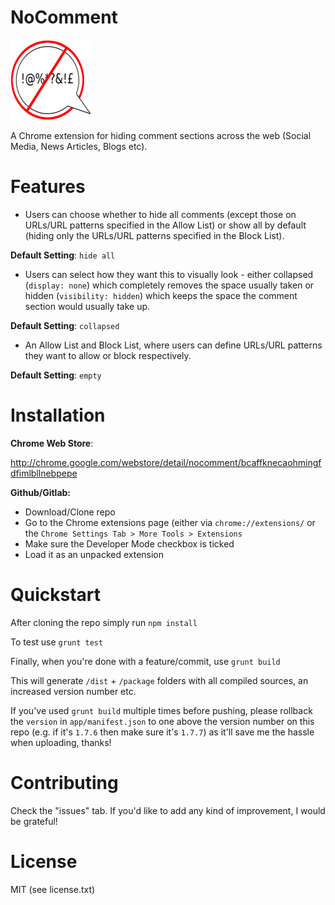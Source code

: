 # NoComment

![logo](https://github.com/dsgriffin/NoComment/raw/master/app/images/icon-128.png)

A Chrome extension for hiding comment sections across the web (Social Media, News Articles, Blogs etc).

# Features
* Users can choose whether to hide all comments (except those on URLs/URL patterns specified in the Allow List) or show all by default (hiding only the URLs/URL patterns specified in the Block List).

**Default Setting**: `hide all`  

* Users can select how they want this to visually look - either collapsed (`display: none`) which completely removes the space usually taken or hidden (`visibility: hidden`) which keeps the space the comment section would usually take up.

**Default Setting**: `collapsed`

* An Allow List and Block List, where users can define URLs/URL patterns they want to allow or block respectively.  

**Default Setting**: `empty`

# Installation

**Chrome Web Store**:

http://chrome.google.com/webstore/detail/nocomment/bcaffknecaohmingfdfimlbllnebpepe

**Github/Gitlab:**

* Download/Clone repo
* Go to the Chrome extensions page (either via `chrome://extensions/` or the `Chrome Settings Tab > More Tools > Extensions`
* Make sure the Developer Mode checkbox is ticked
* Load it as an unpacked extension

# Quickstart

After cloning the repo simply run `npm install`

To test use ```grunt test```

Finally, when you're done with a feature/commit, use `grunt build`

This will generate `/dist` + `/package` folders with all compiled sources, an increased version number etc. 

If you've used `grunt build` multiple times before pushing, please rollback the `version` in `app/manifest.json` to one above the version number on this repo (e.g. if it's `1.7.6` then make sure it's `1.7.7`) as it'll save me the hassle when uploading, thanks!

# Contributing

Check the "issues" tab. If you'd like to add any kind of improvement, I would be grateful!

# License

MIT (see license.txt)